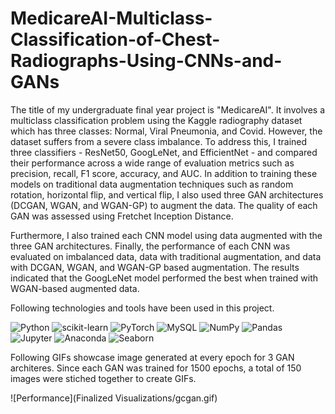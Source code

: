 # MedicareAI-Multiclass-Classification-of-Chest-Radiographs-Using-CNNs-and-GANs

The title of my undergraduate final year project is "MedicareAI". It involves a multiclass classification problem using the Kaggle radiography dataset which has three classes: Normal, Viral Pneumonia, and Covid. However, the dataset suffers from a severe class imbalance. To address this, I trained three classifiers - ResNet50, GoogLeNet, and EfficientNet - and compared their performance across a wide range of evaluation metrics such as precision, recall, F1 score, accuracy, and AUC. In addition to training these models on traditional data augmentation techniques such as random rotation, horizontal flip, and vertical flip, I also used three GAN architectures (DCGAN, WGAN, and WGAN-GP) to augment the data. The quality of each GAN was assessed using Fretchet Inception Distance.

Furthermore, I also trained each CNN model using data augmented with the three GAN architectures. Finally, the performance of each CNN was evaluated on imbalanced data, data with traditional augmentation, and data with DCGAN, WGAN, and WGAN-GP based augmentation. The results indicated that the GoogLeNet model performed the best when trained with WGAN-based augmented data.

Following technologies and tools have been used in this project.


![Python](https://img.shields.io/badge/python-3670A0?style=flat&logo=python&logoColor=ffdd54)
![scikit-learn](https://img.shields.io/badge/scikit--learn-%23F7931E.svg?style=flat&logo=scikit-learn&logoColor=white)
![PyTorch](https://img.shields.io/badge/PyTorch-%23EE4C2C.svg?style=flat&logo=PyTorch&logoColor=white)
![MySQL](https://img.shields.io/badge/MySQL-%23013243.svg?style=flat&logo=MySQL&logoColor=white)
![NumPy](https://img.shields.io/badge/numpy-%23013243.svg?style=flat&logo=numpy&logoColor=white)
![Pandas](https://img.shields.io/badge/pandas-%23150458.svg?style=flat&logo=pandas&logoColor=white)
![Jupyter](https://img.shields.io/badge/Jupyter-%23150458.svg?style=flat&logo=Jupyter&logoColor=white)
![Anaconda](https://img.shields.io/badge/Anaconda-%23150458.svg?style=flat&logo=Anaconda&logoColor=white)
![Seaborn](https://img.shields.io/badge/Seaborn-%23150458.svg?style=flat&logo=Seaborn&logoColor=white)


Following GIFs showcase image generated at every epoch for 3 GAN architeres. Since each GAN was trained for 1500 epochs, a total of 150 images were stiched together to create GIFs. 

![Performance](Finalized Visualizations/gcgan.gif)
